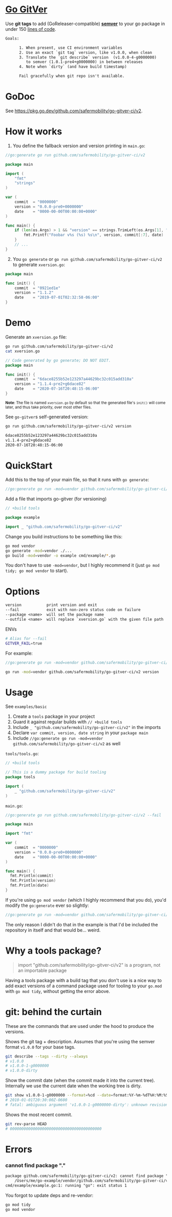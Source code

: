 # [Go GitVer](https://github.com/safermobility/go-gitver-ci)

Use **git tags** to add (GoReleaser-compatible) [**semver**](https://semver.org/)
to your go package in under 150
[lines of code](https://github.com/safermobility/go-gitver-ci/blob/master/gitver/gitver.go).

```txt
Goals:

      1. When present, use CI environment variables
      2. Use an exact `git tag` version, like v1.0.0, when clean
      3. Translate the `git describe` version  (v1.0.0-4-g0000000)
	     to semver (1.0.1-pre4+g0000000) in between releases
      4. Note when `dirty` (and have build timestamp)

      Fail gracefully when git repo isn't available.
```

# GoDoc

See <https://pkg.go.dev/github.com/safermobility/go-gitver-ci/v2>.

# How it works

1. You define the fallback version and version printing in `main.go`:

```go
//go:generate go run github.com/safermobility/go-gitver-ci/v2

package main

import (
	"fmt"
	"strings"
)

var (
	commit  = "0000000"
	version = "0.0.0-pre0+0000000"
	date    = "0000-00-00T00:00:00+0000"
)

func main() {
	if (len(os.Args) > 1 && "version" == strings.TrimLeft(os.Args[1], "-")) {
		fmt.Printf("Foobar v%s (%s) %s\n", version, commit[:7], date)
	}
	// ...
}
```

2. You `go generate` or `go run github.com/safermobility/go-gitver-ci/v2` to generate `xversion.go`:

```go
package main

func init() {
    commit  = "0921ed1e"
    version = "1.1.2"
    date    = "2019-07-01T02:32:58-06:00"
}
```

# Demo

Generate an `xversion.go` file:

```bash
go run github.com/safermobility/go-gitver-ci/v2
cat xversion.go
```

```go
// Code generated by go generate; DO NOT EDIT.
package main

func init() {
	commit  = "6dace8255b52e123297a44629bc32c015add310a"
	version = "1.1.4-pre2+g6dace82"
	date    = "2020-07-16T20:48:15-06:00"
}
```

<small>**Note**: The file is named `xversion.go` by default so that the
generated file's `init()` will come later, and thus take priority, over
most other files.</small>

See `go-gitver`s self-generated version:

```bash
go run github.com/safermobility/go-gitver-ci/v2 version
```

```txt
6dace8255b52e123297a44629bc32c015add310a
v1.1.4-pre2+g6dace82
2020-07-16T20:48:15-06:00
```

# QuickStart

Add this to the top of your main file, so that it runs with `go generate`:

```go
//go:generate go run -mod=vendor github.com/safermobility/go-gitver-ci/v2

```

Add a file that imports go-gitver (for versioning)

```go
// +build tools

package example

import _ "github.com/safermobility/go-gitver-ci/v2"
```

Change you build instructions to be something like this:

```bash
go mod vendor
go generate -mod=vendor ./...
go build -mod=vendor -o example cmd/example/*.go
```

You don't have to use `-mod=vendor`, but I highly recommend it (just `go mod tidy; go mod vendor` to start).

# Options

```txt
version           print version and exit
--fail            exit with non-zero status code on failure
--package <name>  will set the package name
--outfile <name>  will replace `xversion.go` with the given file path
```

ENVs

```bash
# Alias for --fail
GITVER_FAIL=true
```

For example:

```go
//go:generate go run -mod=vendor github.com/safermobility/go-gitver-ci/v2 --fail

```

```bash
go run -mod=vendor github.com/safermobility/go-gitver-ci/v2 version
```

# Usage

See `examples/basic`

1. Create a `tools` package in your project
2. Guard it against regular builds with `// +build tools`
3. Include `_ "github.com/safermobility/go-gitver-ci/v2"` in the imports
4. Declare `var commit, version, date string` in your `package main`
5. Include `//go:generate go run -mod=vendor github.com/safermobility/go-gitver-ci/v2` as well

`tools/tools.go`:

```go
// +build tools

// This is a dummy package for build tooling
package tools

import (
	_ "github.com/safermobility/go-gitver-ci/v2"
)
```

`main.go`:

```go
//go:generate go run github.com/safermobility/go-gitver-ci/v2 --fail

package main

import "fmt"

var (
	commit  = "0000000"
	version = "0.0.0-pre0+0000000"
	date    = "0000-00-00T00:00:00+0000"
)

func main() {
  fmt.Println(commit)
  fmt.Println(version)
  fmt.Println(date)
}
```

If you're using `go mod vendor` (which I highly recommend that you do),
you'd modify the `go:generate` ever so slightly:

```go
//go:generate go run -mod=vendor github.com/safermobility/go-gitver-ci/v2 --fail
```

The only reason I didn't do that in the example is that I'd be included
the repository in itself and that would be... weird.

# Why a tools package?

> import "github.com/safermobility/go-gitver-ci/v2" is a program, not an importable package

Having a tools package with a build tag that you don't use is a nice way to add exact
versions of a command package used for tooling to your `go.mod` with `go mod tidy`,
without getting the error above.

# git: behind the curtain

These are the commands that are used under the hood to produce the versions.

Shows the git tag + description. Assumes that you're using the semver format `v1.0.0` for your base tags.

```bash
git describe --tags --dirty --always
# v1.0.0
# v1.0.0-1-g0000000
# v1.0.0-dirty
```

Show the commit date (when the commit made it into the current tree).
Internally we use the current date when the working tree is dirty.

```bash
git show v1.0.0-1-g0000000 --format=%cd --date=format:%Y-%m-%dT%H:%M:%SZ%z --no-patch
# 2010-01-01T20:30:00Z-0600
# fatal: ambiguous argument 'v1.0.0-1-g0000000-dirty': unknown revision or path not in the working tree.
```

Shows the most recent commit.

```bash
git rev-parse HEAD
# 0000000000000000000000000000000000000000
```

# Errors

### cannot find package "."

```txt
package github.com/safermobility/go-gitver-ci/v2: cannot find package "." in:
	/Users/me/go-example/vendor/github.com/safermobility/go-gitver-ci/v2
cmd/example/example.go:1: running "go": exit status 1
```

You forgot to update deps and re-vendor:

```bash
go mod tidy
go mod vendor
```
